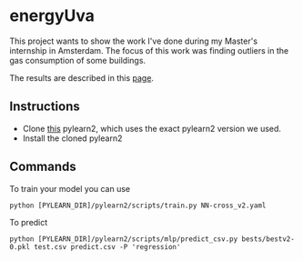 energyUva
=========

This project wants to show the work I've done during my Master's internship in Amsterdam. The focus of this work was finding outliers in the gas consumption of some buildings.

The results are described in this [page](http://www.marcodena.it/blog/detecting-anomalies-with-neural-newtorks/).

## Instructions

* Clone [this](https://github.com/lisa-lab/pylearn2/tree/08a4e4ab9d80eb1a7a83d91e64fd8d512d3d7e7c) pylearn2, which uses the exact pylearn2 version we used.
* Install the cloned pylearn2

## Commands
To train your model you can use

    python [PYLEARN_DIR]/pylearn2/scripts/train.py NN-cross_v2.yaml

To predict

    python [PYLEARN_DIR]/pylearn2/scripts/mlp/predict_csv.py bests/bestv2-0.pkl test.csv predict.csv -P 'regression'

